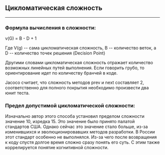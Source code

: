 ## Цикломатическая сложность
***

### Формула вычисления в сложности:

v(G) = B - D + 1

Где V(g) -- сама цикломатическая сложность, B -- количество веток, а D -- количество точек решения (Decision Point)

Другими словами цикломатическая сложность отражает количество возможных линейных путей выполнения. Если говорить грубо, то ориентирование идет по количеству бранчей в коде.

Jacoco считает, что сложность методов prev и next составляет 2, соответственно для полного покрытия необходимо произвести два юнит теста.

### Предел допустимой цикломатической сложности:

Изначально автор этого способа установил пределом сложности значение 10, изредка 15. Это значение было принято палатой стандартов США. Однако сейчас это значение стало больше, из-за изменившихся и эволюционировавших методов разработки. В России этот стандарт особенно не выполнялся. Из-за чего после возвращения к коду спустя долгое время сложно сразу понять его суть. С этим также коррелируется понятие когнитивной сложности.